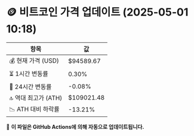 # 🪙 비트코인 가격 업데이트 (2025-05-01 10:18)

| 항목                | 값 |
|--------------------|----------------|
| 💰 현재 가격 (USD) | $94589.67 |
| ⏳ 1시간 변동률    | 0.30% |
| 📆 24시간 변동률   | -0.08% |
| 🔝 역대 최고가 (ATH) | $109021.48 |
| 📉 ATH 대비 하락률 | -13.21% |

🔄 **이 파일은 GitHub Actions에 의해 자동으로 업데이트됩니다.**
